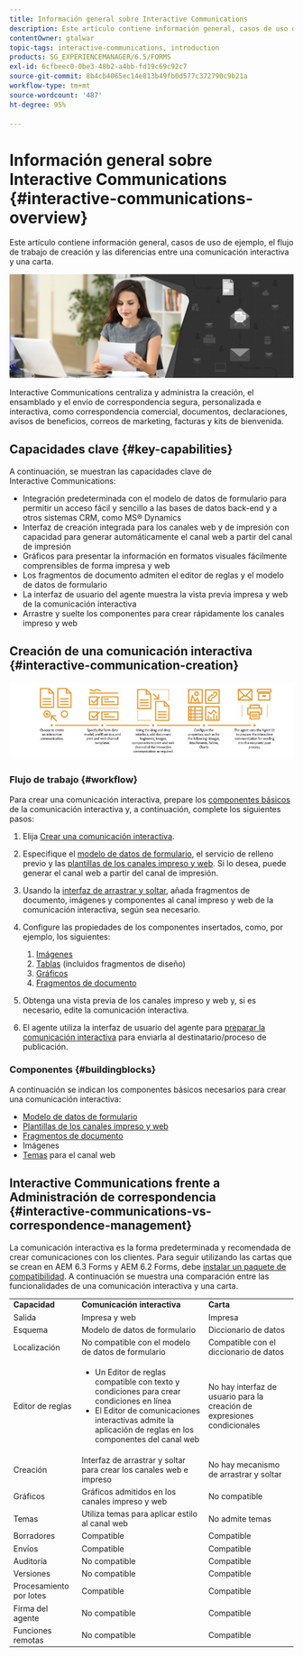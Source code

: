 ```yaml
---
title: Información general sobre Interactive Communications
description: Este artículo contiene información general, casos de uso de ejemplo, el flujo de trabajo de creación y las diferencias entre una comunicación interactiva y una carta.
contentOwner: gtalwar
topic-tags: interactive-communications, introduction
products: SG_EXPERIENCEMANAGER/6.5/FORMS
exl-id: 6cfbeec0-0be3-48b2-a4bb-fd19c69c92c7
source-git-commit: 8b4cb4065ec14e813b49fb0d577c372790c9b21a
workflow-type: tm+mt
source-wordcount: '487'
ht-degree: 95%

---
```



# Información general sobre Interactive Communications {#interactive-communications-overview}

Este artículo contiene información general, casos de uso de ejemplo, el flujo de trabajo de creación y las diferencias entre una comunicación interactiva y una carta.

![imagen de héroe](do-not-localize/correspondence-management.png)

Interactive Communications centraliza y administra la creación, el ensamblado y el envío de correspondencia segura, personalizada e interactiva, como correspondencia comercial, documentos, declaraciones, avisos de beneficios, correos de marketing, facturas y kits de bienvenida.

## Capacidades clave {#key-capabilities}

A continuación, se muestran las capacidades clave de Interactive Communications:

- Integración predeterminada con el modelo de datos de formulario para permitir un acceso fácil y sencillo a las bases de datos back-end y a otros sistemas CRM, como MS® Dynamics
- Interfaz de creación integrada para los canales web y de impresión con capacidad para generar automáticamente el canal web a partir del canal de impresión
- Gráficos para presentar la información en formatos visuales fácilmente comprensibles de forma impresa y web
- Los fragmentos de documento admiten el editor de reglas y el modelo de datos de formulario
- La interfaz de usuario del agente muestra la vista previa impresa y web de la comunicación interactiva
- Arrastre y suelte los componentes para crear rápidamente los canales impreso y web

## Creación de una comunicación interactiva {#interactive-communication-creation}

![comunicación_interactiva-01](assets/interactive_communication-01.jpg)

### Flujo de trabajo {#workflow}

Para crear una comunicación interactiva, prepare los [componentes básicos](#buildingblocks) de la comunicación interactiva y, a continuación, complete los siguientes pasos:

1. Elija [Crear una comunicación interactiva](/help/forms/using/create-interactive-communication.md).

1. Especifique el [modelo de datos de formulario](/help/forms/using/data-integration.md), el servicio de relleno previo y las [plantillas de los canales impreso y web](/help/forms/using/web-channel-print-channel.md). Si lo desea, puede generar el canal web a partir del canal de impresión.

1. Usando la [interfaz de arrastrar y soltar](/help/forms/using/introduction-interactive-communication-authoring.md), añada fragmentos de documento, imágenes y componentes al canal impreso y web de la comunicación interactiva, según sea necesario.
1. Configure las propiedades de los componentes insertados, como, por ejemplo, los siguientes:

   1. [Imágenes](/help/forms/using/create-interactive-communication.md#step2)
   1. [Tablas](/help/forms/using/create-interactive-communication.md#tables) (incluidos fragmentos de diseño)
   1. [Gráficos](/help/forms/using/chart-component-interactive-communications.md)
   1. [Fragmentos de documento](/help/forms/using/create-interactive-communication.md#document-fragment-properties)

1. Obtenga una vista previa de los canales impreso y web y, si es necesario, edite la comunicación interactiva.
1. El agente utiliza la interfaz de usuario del agente para [preparar la comunicación interactiva](/help/forms/using/prepare-send-interactive-communication.md) para enviarla al destinatario/proceso de publicación.

### Componentes {#buildingblocks}

A continuación se indican los componentes básicos necesarios para crear una comunicación interactiva:

- [Modelo de datos de formulario](/help/forms/using/data-integration.md)
- [Plantillas de los canales impreso y web](/help/forms/using/web-channel-print-channel.md)
- [Fragmentos de documento](/help/forms/using/document-fragments.md)
- Imágenes
- [Temas](/help/forms/using/themes.md) para el canal web

## Interactive Communications frente a Administración de correspondencia {#interactive-communications-vs-correspondence-management}

La comunicación interactiva es la forma predeterminada y recomendada de crear comunicaciones con los clientes. Para seguir utilizando las cartas que se crean en AEM 6.3 Forms y AEM 6.2 Forms, debe [instalar un paquete de compatibilidad](/help/forms/using/compatibility-package.md). A continuación se muestra una comparación entre las funcionalidades de una comunicación interactiva y una carta.

<table>
 <tbody>
  <tr>
   <td><strong>Capacidad</strong></td>
   <td><strong>Comunicación interactiva</strong></td>
   <td><strong>Carta</strong></td>
  </tr>
  <tr>
   <td>Salida</td>
   <td>Impresa y web</td>
   <td>Impresa</td>
  </tr>
  <tr>
   <td>Esquema</td>
   <td>Modelo de datos de formulario </td>
   <td>Diccionario de datos </td>
  </tr>
  <tr>
   <td>Localización</td>
   <td>No compatible con el modelo de datos de formulario</td>
   <td>Compatible con el diccionario de datos</td>
  </tr>
  <tr>
   <td>Editor de reglas</td>
   <td>
    <ul>
     <li>Un Editor de reglas compatible con texto y condiciones para crear condiciones en línea</li>
     <li>El Editor de comunicaciones interactivas admite la aplicación de reglas en los componentes del canal web</li>
    </ul> </td>
   <td>No hay interfaz de usuario para la creación de expresiones condicionales</td>
  </tr>
  <tr>
   <td>Creación  </td>
   <td>Interfaz de arrastrar y soltar para crear los canales web e impreso</td>
   <td>No hay mecanismo de arrastrar y soltar </td>
  </tr>
  <tr>
   <td>Gráficos</td>
   <td>Gráficos admitidos en los canales impreso y web</td>
   <td>No compatible</td>
  </tr>
  <tr>
   <td>Temas</td>
   <td>Utiliza temas para aplicar estilo al canal web</td>
   <td>No admite temas</td>
  </tr>
   <tr>
   <td>Borradores</td>
   <td>Compatible</td>
   <td>Compatible </td>
  </tr>
   <tr>
   <td>Envíos</td>
   <td>Compatible</td>
   <td>Compatible </td>
  </tr>
  <tr>
  <tr>
   <td>Auditoría</td>
   <td>No compatible</td>
   <td>Compatible</td>
  </tr>
   <tr>
   <td>Versiones</td>
   <td>No compatible</td>
   <td>Compatible</td>
  </tr>
   <td>Procesamiento por lotes</td>
   <td>Compatible </td>
   <td>Compatible </td>
  </tr>
  <tr>
   <td>Firma del agente</td>
   <td>No compatible</td>
   <td>Compatible</td>
  </tr>
  <tr>
   <td>Funciones remotas</td>
   <td>No compatible</td>
   <td>Compatible</td>
  </tr>
 </tbody>
</table>
